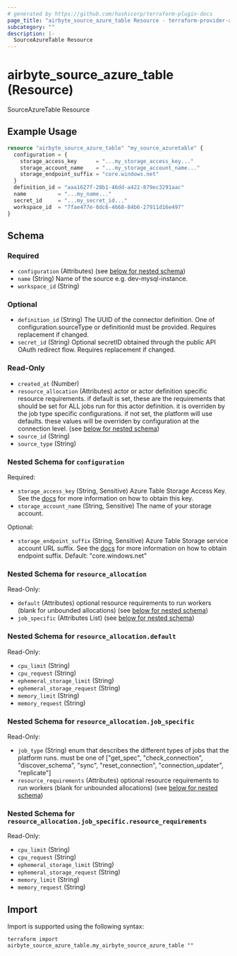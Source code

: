 ```yaml
---
# generated by https://github.com/hashicorp/terraform-plugin-docs
page_title: "airbyte_source_azure_table Resource - terraform-provider-airbyte"
subcategory: ""
description: |-
  SourceAzureTable Resource
---
```


# airbyte_source_azure_table (Resource)

SourceAzureTable Resource

## Example Usage

```terraform
resource "airbyte_source_azure_table" "my_source_azuretable" {
  configuration = {
    storage_access_key      = "...my_storage_access_key..."
    storage_account_name    = "...my_storage_account_name..."
    storage_endpoint_suffix = "core.windows.net"
  }
  definition_id = "aaa1627f-28b1-46dd-a422-879ec3291aac"
  name          = "...my_name..."
  secret_id     = "...my_secret_id..."
  workspace_id  = "7fae477e-8dc6-4668-84b6-27911d16e497"
}
```

<!-- schema generated by tfplugindocs -->
## Schema

### Required

- `configuration` (Attributes) (see [below for nested schema](#nestedatt--configuration))
- `name` (String) Name of the source e.g. dev-mysql-instance.
- `workspace_id` (String)

### Optional

- `definition_id` (String) The UUID of the connector definition. One of configuration.sourceType or definitionId must be provided. Requires replacement if changed.
- `secret_id` (String) Optional secretID obtained through the public API OAuth redirect flow. Requires replacement if changed.

### Read-Only

- `created_at` (Number)
- `resource_allocation` (Attributes) actor or actor definition specific resource requirements. if default is set, these are the requirements that should be set for ALL jobs run for this actor definition. it is overriden by the job type specific configurations. if not set, the platform will use defaults. these values will be overriden by configuration at the connection level. (see [below for nested schema](#nestedatt--resource_allocation))
- `source_id` (String)
- `source_type` (String)

<a id="nestedatt--configuration"></a>
### Nested Schema for `configuration`

Required:

- `storage_access_key` (String, Sensitive) Azure Table Storage Access Key. See the <a href="https://docs.airbyte.com/integrations/sources/azure-table">docs</a> for more information on how to obtain this key.
- `storage_account_name` (String, Sensitive) The name of your storage account.

Optional:

- `storage_endpoint_suffix` (String, Sensitive) Azure Table Storage service account URL suffix. See the <a href="https://docs.airbyte.com/integrations/sources/azure-table">docs</a> for more information on how to obtain endpoint suffix. Default: "core.windows.net"


<a id="nestedatt--resource_allocation"></a>
### Nested Schema for `resource_allocation`

Read-Only:

- `default` (Attributes) optional resource requirements to run workers (blank for unbounded allocations) (see [below for nested schema](#nestedatt--resource_allocation--default))
- `job_specific` (Attributes List) (see [below for nested schema](#nestedatt--resource_allocation--job_specific))

<a id="nestedatt--resource_allocation--default"></a>
### Nested Schema for `resource_allocation.default`

Read-Only:

- `cpu_limit` (String)
- `cpu_request` (String)
- `ephemeral_storage_limit` (String)
- `ephemeral_storage_request` (String)
- `memory_limit` (String)
- `memory_request` (String)


<a id="nestedatt--resource_allocation--job_specific"></a>
### Nested Schema for `resource_allocation.job_specific`

Read-Only:

- `job_type` (String) enum that describes the different types of jobs that the platform runs. must be one of ["get_spec", "check_connection", "discover_schema", "sync", "reset_connection", "connection_updater", "replicate"]
- `resource_requirements` (Attributes) optional resource requirements to run workers (blank for unbounded allocations) (see [below for nested schema](#nestedatt--resource_allocation--job_specific--resource_requirements))

<a id="nestedatt--resource_allocation--job_specific--resource_requirements"></a>
### Nested Schema for `resource_allocation.job_specific.resource_requirements`

Read-Only:

- `cpu_limit` (String)
- `cpu_request` (String)
- `ephemeral_storage_limit` (String)
- `ephemeral_storage_request` (String)
- `memory_limit` (String)
- `memory_request` (String)

## Import

Import is supported using the following syntax:

```shell
terraform import airbyte_source_azure_table.my_airbyte_source_azure_table ""
```
